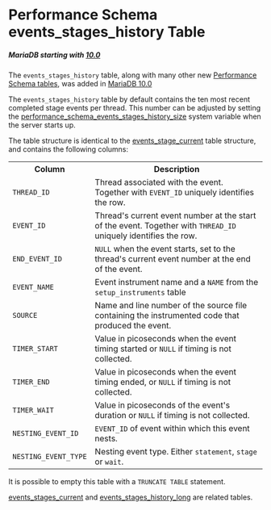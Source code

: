 # Performance Schema events_stages_history Table

##### MariaDB starting with [10.0](/kb/en/what-is-mariadb-100/)

The `events_stages_history` table, along with many other new [Performance Schema tables](/sql-statements-structure/sql-statements/administrative-sql-statements/system-tables/performance-schema/performance-schema-tables/list-of-performance-schema-tables), was added in [MariaDB 10.0](/kb/en/what-is-mariadb-100/)

The `events_stages_history` table by default contains the ten most recent completed stage events per thread. This number can be adjusted by setting the [performance_schema_events_stages_history_size](/kb/en/performance-schema-system-variables/#performance_schema_events_stages_history_size) system variable when the server starts up.

The table structure is identical to the [events_stage_current](/sql-statements-structure/sql-statements/administrative-sql-statements/system-tables/performance-schema/performance-schema-tables/performance-schema-events_stages_current-table) table structure, and contains the following columns:

<table><tbody><tr><th>Column</th><th>Description</th></tr>
<tr><td><code>THREAD_ID</code></td><td>Thread associated with the event. Together with <code>EVENT_ID</code> uniquely identifies the row.</td></tr>
<tr><td><code>EVENT_ID</code></td><td>Thread's current event number at the start of the event. Together with <code>THREAD_ID</code> uniquely identifies the row.</td></tr>
<tr><td><code>END_EVENT_ID</code></td><td><code>NULL</code> when the event starts, set to the thread's current event number at the end of the event.</td></tr>
<tr><td><code>EVENT_NAME</code></td><td>Event instrument name and a <code>NAME</code> from the <code>setup_instruments</code> table</td></tr>
<tr><td><code>SOURCE</code></td><td>Name and line number of the source file containing the instrumented code that produced the event.</td></tr>
<tr><td><code>TIMER_START</code></td><td>Value in picoseconds when the event timing started or <code>NULL</code> if timing is not collected.</td></tr>
<tr><td><code>TIMER_END</code></td><td>Value in picoseconds when the event timing ended, or <code>NULL</code> if timing is not collected.</td></tr>
<tr><td><code>TIMER_WAIT</code></td><td>Value in picoseconds of the event's duration or <code>NULL</code> if timing is not collected.</td></tr>
<tr><td><code>NESTING_EVENT_ID</code></td><td><code>EVENT_ID</code> of event within which this event nests.</td></tr>
<tr><td><code>NESTING_EVENT_TYPE</code></td><td>Nesting event type. Either <code>statement</code>, <code>stage</code> or <code>wait</code>.</td></tr>
</tbody></table>

It is possible to empty this table with a `TRUNCATE TABLE` statement.

[events_stages_current](/sql-statements-structure/sql-statements/administrative-sql-statements/system-tables/performance-schema/performance-schema-tables/performance-schema-events_stages_current-table) and [events_stages_history_long](/sql-statements-structure/sql-statements/administrative-sql-statements/system-tables/performance-schema/performance-schema-tables/performance-schema-events_stages_history_long-table) are related tables.